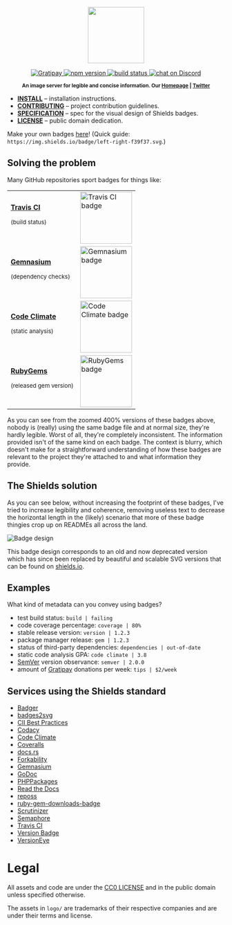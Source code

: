 <p align="center">
    <img src="https://rawgit.com/badges/shields/master/logo.svg"
         height="130">
</p>
<p align="center">
    <a href="https://www.gratipay.com/Shields/">
        <img src="https://img.shields.io/gratipay/team/shields.svg"
             alt="Gratipay">
    </a>
    <a href="https://npmjs.org/package/gh-badges">
        <img src="https://img.shields.io/npm/v/gh-badges.svg"
             alt="npm version">
    </a>
    <a href="https://travis-ci.org/badges/shields">
        <img src="https://img.shields.io/travis/badges/shields.svg"
             alt="build status">
    </a>
    <a href="https://discord.gg/HjJCwm5">
        <img src="https://img.shields.io/discord/308323056592486420.svg"
             alt="chat on Discord">
    </a>
</p>
<p align="center"><sup><strong>An image server for legible and concise information. Our <a href="http://shields.io/">Homepage</a> | <a href="https://twitter.com/shields_io">Twitter</a></strong></sup></p>

* **[INSTALL](INSTALL.md)** – installation instructions.
* **[CONTRIBUTING](CONTRIBUTING.md)** – project contribution guidelines.
* **[SPECIFICATION](spec/SPECIFICATION.md)** – spec for the visual design of Shields badges.
* **[LICENSE](LICENSE.md)** – public domain dedication.

Make your own badges [here][badges]! (Quick guide: `https://img.shields.io/badge/left-right-f39f37.svg`.)

[badges]: <http://shields.io/#your-badge>

## Solving the problem
Many GitHub repositories sport badges for things like:
<table>
  <tr>
    <td><a href="https://travis-ci.org/"><strong>Travis CI</strong></a><p><sup>(build status)</sup></p></td>
    <td><img src="http://f.cl.ly/items/2H233M0I0T43313c3h0C/Screen%20Shot%202013-01-30%20at%202.45.30%20AM.png" alt="Travis CI badge" width="120"></td>
  </tr>
  <tr>
    <td><a href="https://gemnasium.com/"><strong>Gemnasium</strong></a><p><sup>(dependency checks)</sup></p></td>
    <td><img src="http://f.cl.ly/items/2j1D2R0q2C3s1x2y3k09/Screen%20Shot%202013-01-30%20at%202.46.10%20AM.png" alt="Gemnasium badge" width="120"></td>
  </tr>
  <tr>
    <td><a href="http://codeclimate.com"><strong>Code Climate</strong></a><p><sup>(static analysis)</sup></p></td>
    <td><img src="http://f.cl.ly/items/0H2O1A3q2b3j1D2i0M3j/Screen%20Shot%202013-01-30%20at%202.46.47%20AM.png" alt="Code Climate badge" width="120"></td>
  </tr>
  <tr>
    <td><a href="http://rubygems.org"><strong>RubyGems</strong></a><p><sup>(released gem version)</sup></p></td>
    <td><img src="http://f.cl.ly/items/443X21151h1V301s2s3a/Screen%20Shot%202013-01-30%20at%202.47.10%20AM.png" alt="RubyGems badge" width="120"></td>
  </tr>
</table>

As you can see from the zoomed 400% versions of these badges above, nobody is (really) using the same badge file and at normal size, they're hardly legible. Worst of all, they're completely inconsistent. The information provided isn't of the same kind on each badge. The context is blurry, which doesn't make for a straightforward understanding of how these badges are relevant to the project they're attached to and what information they provide.

## The Shields solution
As you can see below, without increasing the footprint of these badges, I've tried to increase legibility and coherence, removing useless text to decrease the horizontal length in the (likely) scenario that more of these badge thingies crop up on READMEs all across the land.

![Badge design](spec/proportions.png)

This badge design corresponds to an old and now deprecated version which has since been replaced by beautiful and scalable SVG versions that can be found on [shields.io](http://shields.io).

## Examples
What kind of metadata can you convey using badges?
* test build status: `build | failing`
* code coverage percentage: `coverage | 80%`
* stable release version: `version | 1.2.3`
* package manager release: `gem | 1.2.3`
* status of third-party dependencies: `dependencies | out-of-date`
* static code analysis GPA: `code climate | 3.8`
* [SemVer](http://semver.org/) version observance: `semver | 2.0.0`
* amount of [Gratipay](http://gratipay.com) donations per week: `tips | $2/week`

## Services using the Shields standard
* [Badger](https://github.com/badges/badgerbadgerbadger)
* [badges2svg](https://github.com/bfontaine/badges2svg)
* [CII Best Practices](https://bestpractices.coreinfrastructure.org/)
* [Codacy](https://www.codacy.com)
* [Code Climate](https://codeclimate.com/changelog/510d4fde56b102523a0004bf)
* [Coveralls](https://coveralls.io/)
* [docs.rs](https://docs.rs/)
* [Forkability](http://basicallydan.github.io/forkability/)
* [Gemnasium](http://support.gemnasium.com/forums/236528-general/suggestions/5518400-use-svg-for-badges-so-they-still-look-sharp-on-r)
* [GoDoc](https://godoc.org/)
* [PHPPackages](https://phppackages.org)
* [Read the Docs](https://readthedocs.org/)
* [reposs](https://github.com/rexfinn/reposs)
* [ruby-gem-downloads-badge](https://github.com/bogdanRada/ruby-gem-downloads-badge/)
* [Scrutinizer](https://scrutinizer-ci.com/)
* [Semaphore](https://semaphoreapp.com)
* [Travis CI](https://github.com/travis-ci/travis-ci/issues/630#issuecomment-38054967)
* [Version Badge](http://badge.fury.io/)
* [VersionEye](https://www.versioneye.com/)

# Legal

All assets and code are under the [CC0 LICENSE](LICENSE.md) and in the public
domain unless specified otherwise.

The assets in `logo/` are trademarks of their respective companies and are under
their terms and license.

